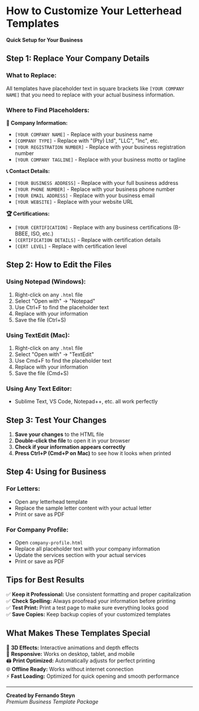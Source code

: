 # How to Customize Your Letterhead Templates

**Quick Setup for Your Business**

## Step 1: Replace Your Company Details

### What to Replace:
All templates have placeholder text in square brackets like `[YOUR COMPANY NAME]` that you need to replace with your actual business information.

### Where to Find Placeholders:

**📝 Company Information:**
- `[YOUR COMPANY NAME]` - Replace with your business name
- `[COMPANY TYPE]` - Replace with "(Pty) Ltd", "LLC", "Inc", etc.
- `[YOUR REGISTRATION NUMBER]` - Replace with your business registration number
- `[YOUR COMPANY TAGLINE]` - Replace with your business motto or tagline

**📞 Contact Details:**
- `[YOUR BUSINESS ADDRESS]` - Replace with your full business address
- `[YOUR PHONE NUMBER]` - Replace with your business phone number
- `[YOUR EMAIL ADDRESS]` - Replace with your business email
- `[YOUR WEBSITE]` - Replace with your website URL

**🏆 Certifications:**
- `[YOUR CERTIFICATION]` - Replace with any business certifications (B-BBEE, ISO, etc.)
- `[CERTIFICATION DETAILS]` - Replace with certification details
- `[CERT LEVEL]` - Replace with certification level

## Step 2: How to Edit the Files

### Using Notepad (Windows):
1. Right-click on any `.html` file
2. Select "Open with" → "Notepad"
3. Use Ctrl+F to find the placeholder text
4. Replace with your information
5. Save the file (Ctrl+S)

### Using TextEdit (Mac):
1. Right-click on any `.html` file
2. Select "Open with" → "TextEdit"
3. Use Cmd+F to find the placeholder text
4. Replace with your information
5. Save the file (Cmd+S)

### Using Any Text Editor:
- Sublime Text, VS Code, Notepad++, etc. all work perfectly

## Step 3: Test Your Changes

1. **Save your changes** to the HTML file
2. **Double-click the file** to open it in your browser
3. **Check if your information appears correctly**
4. **Press Ctrl+P (Cmd+P on Mac)** to see how it looks when printed

## Step 4: Using for Business

### For Letters:
- Open any letterhead template
- Replace the sample letter content with your actual letter
- Print or save as PDF

### For Company Profile:
- Open `company-profile.html`
- Replace all placeholder text with your company information
- Update the services section with your actual services
- Print or save as PDF

## Tips for Best Results

✅ **Keep it Professional:** Use consistent formatting and proper capitalization  
✅ **Check Spelling:** Always proofread your information before printing  
✅ **Test Print:** Print a test page to make sure everything looks good  
✅ **Save Copies:** Keep backup copies of your customized templates  

## What Makes These Templates Special

🎨 **3D Effects:** Interactive animations and depth effects  
📱 **Responsive:** Works on desktop, tablet, and mobile  
🖨️ **Print Optimized:** Automatically adjusts for perfect printing  
🌐 **Offline Ready:** Works without internet connection  
⚡ **Fast Loading:** Optimized for quick opening and smooth performance  

---

**Created by Fernando Steyn**  
*Premium Business Template Package*